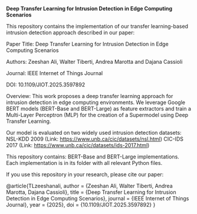 **Deep Transfer Learning for Intrusion Detection in Edge Computing Scenarios**

This repository contains the implementation of our transfer learning-based intrusion detection approach described in our paper:

Paper Title: Deep Transfer Learning for Intrusion Detection in Edge Computing Scenarios

Authors: Zeeshan Ali, Walter Tiberti, Andrea Marotta and Dajana Cassioli

Journal: IEEE Internet of Things Journal

DOI: 10.1109/JIOT.2025.3597892

Overview: This work proposes a deep transfer learning approach for intrusion detection in edge computing environments.
We leverage Google BERT models (BERT-Base and BERT-Large) as feature extractors and train a Multi-Layer Perceptron (MLP) for the creation of a Supermodel using Deep Transfer Learning.

Our model is evaluated on two widely used intrusion detection datasets: 
NSL-KDD 2009 (Link: https://www.unb.ca/cic/datasets/nsl.html)
CIC-IDS 2017 (Link: https://www.unb.ca/cic/datasets/ids-2017.html)

This repository contains: BERT-Base and BERT-Large implementations. Each implementation is in its folder with all relevant Python files.

If you use this repository in your research, please cite our paper:

@article{TLzeeshanali,
  author    = {Zeeshan Ali, Walter Tiberti, Andrea Marotta, Dajana Cassioli},
  title     = {Deep Transfer Learning for Intrusion Detection in Edge Computing Scenarios},
  journal   = {IEEE Internet of Things Journal},
  year      = {2025},
  doi       = {10.1109/JIOT.2025.3597892}
}
